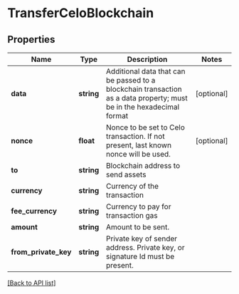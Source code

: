 # TransferCeloBlockchain

## Properties

Name | Type | Description | Notes
------------ | ------------- | ------------- | -------------
**data** | **string** | Additional data that can be passed to a blockchain transaction as a data property; must be in the hexadecimal format | [optional]
**nonce** | **float** | Nonce to be set to Celo transaction. If not present, last known nonce will be used. | [optional]
**to** | **string** | Blockchain address to send assets |
**currency** | **string** | Currency of the transaction |
**fee_currency** | **string** | Currency to pay for transaction gas |
**amount** | **string** | Amount to be sent. |
**from_private_key** | **string** | Private key of sender address. Private key, or signature Id must be present. |

[[Back to API list]](../../README.md#api-endpoints)
